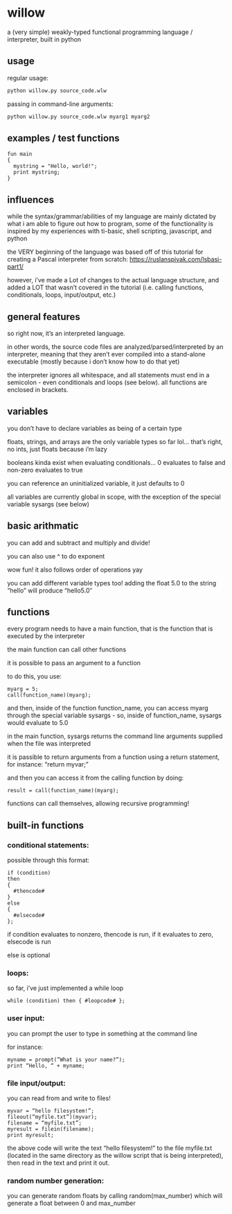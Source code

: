 # willow
a (very simple) weakly-typed functional programming language / interpreter, built in python

## usage
regular usage:
```bash
python willow.py source_code.wlw
```

passing in command-line arguments:
```bash
python willow.py source_code.wlw myarg1 myarg2
```

## examples / test functions

```
fun main
{
  mystring = "Hello, world!";
  print mystring;
}
```

## influences
while the syntax/grammar/abilities of my language are mainly dictated by what i am able to figure out how to program, some of the functionality is inspired by my experiences with ti-basic, shell scripting, javascript, and python

the VERY beginning of the language was based off of this tutorial for creating a Pascal interpreter from scratch: https://ruslanspivak.com/lsbasi-part1/

however, i’ve made a Lot of changes to the actual language structure, and added a LOT that wasn’t covered in the tutorial (i.e. calling functions, conditionals, loops, input/output, etc.)

## general features

so right now, it’s an interpreted language.

in other words, the source code files are analyzed/parsed/interpreted by an interpreter, meaning that they aren’t ever compiled into a stand-alone executable (mostly because i don’t know how to do that yet)

the interpreter ignores all whitespace, and all statements must end in a semicolon - even conditionals and loops (see below). all functions are enclosed in brackets.

## variables

you don’t have to declare variables as being of a certain type

floats, strings, and arrays are the only variable types so far lol… that’s right, no ints, just floats because i’m lazy

booleans kinda exist when evaluating conditionals… 0 evaluates to false and non-zero evaluates to true

you can reference an uninitialized variable, it just defaults to 0

all variables are currently global in scope, with the exception of the special variable sysargs (see below)

## basic arithmatic

you can add and subtract and multiply and divide!

you can also use ^ to do exponent

wow fun! it also follows order of operations yay

you can add different variable types too! adding the float 5.0 to the string “hello” will produce “hello5.0″

## functions

every program needs to have a main function, that is the function that is executed by the interpreter

the main function can call other functions

it is possible to pass an argument to a function

to do this, you use:
```
myarg = 5;
call(function_name)(myarg);
```
and then, inside of the function function_name, you can access myarg through the special variable sysargs - so, inside of function_name, sysargs would evaluate to 5.0

in the main function, sysargs returns the command line arguments supplied when the file was interpreted

it is passible to return arguments from a function using a return statement, for instance: “return myvar;”

and then you can access it from the calling function by doing:
```
result = call(function_name)(myarg);
```
functions can call themselves, allowing recursive programming!

## built-in functions
### conditional statements:
possible through this format:
```
if (condition)
then
{
  #thencode#
}
else
{
  #elsecode#
};
```
if condition evaluates to nonzero, thencode is run, if it evaluates to zero, elsecode is run

else is optional

### loops:

so far, i’ve just implemented a while loop

```
while (condition) then { #loopcode# };
```

### user input:

you can prompt the user to type in something at the command line

for instance:
```
myname = prompt(”What is your name?”);
print “Hello, “ + myname;
```

### file input/output:

you can read from and write to files!
```
myvar = “hello filesystem!”;
fileout(“myfile.txt”)(myvar);
filename = “myfile.txt”;
myresult = filein(filename);
print myresult;
```
the above code will write the text “hello filesystem!” to the file myfile.txt (located in the same directory as the willow script that is being interpreted), then read in the text and print it out.

### random number generation:

you can generate random floats by calling random(max_number) which will generate a float between 0 and max_number

